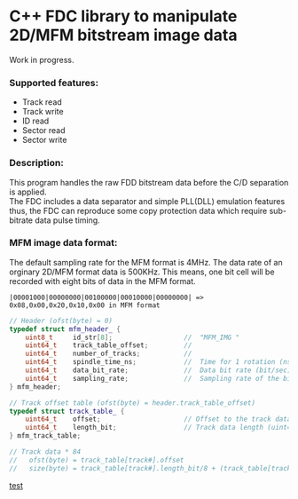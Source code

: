 # C++ FDC library to manipulate 2D/MFM bitstream image data

Work in progress.

### Supported features:
- Track read
- Track write
- ID read
- Sector read
- Sector write

### Description:
This program handles the raw FDD bitstream data before the C/D separation is applied.  
The FDC includes a data separator and simple PLL(DLL) emulation features thus, the FDC can reproduce some copy protection data which require sub-bitrate data pulse timing.  

### MFM image data format:
The default sampling rate for the MFM format is 4MHz. The data rate of an orginary 2D/MFM format data is 500KHz. This means, one bit cell will be recorded with eight bits of data in the MFM format.  

`|00001000|00000000|00100000|00010000|00000000| => 0x08,0x00,0x20,0x10,0x00 in MFM format`

```C++
// Header (ofst(byte) = 0)
typedef struct mfm_header_ {
    uint8_t     id_str[8];                  //  "MFM_IMG "
    uint64_t    track_table_offset;         // 
    uint64_t    number_of_tracks;           //
    uint64_t    spindle_time_ns;            //  Time for 1 rotation (ns unit) 
    uint64_t    data_bit_rate;              //  Data bit rate (bit/sec)    MFM=500Kbit/sec = 500,000
    uint64_t    sampling_rate;              //  Sampling rate of the bit stream data     4MHz = 4,000,000
} mfm_header;

// Track offset table (ofst(byte) = header.track_table_offset)
typedef struct track_table_ {
    uint64_t    offset;                     // Offset to the track data (unit=byte, from the top of the file == absolute offset)
    uint64_t    length_bit;                 // Track data length (uint=bits, not bytes)
} mfm_track_table;

// Track data * 84
//   ofst(byte) = track_table[track#].offset
//   size(byte) = track_table[track#].length_bit/8 + (track_table[track#].length%8)?1:0)
```
[test](https://github.com/yas-sim/fdc_bitstream/docs/html/index.html)
